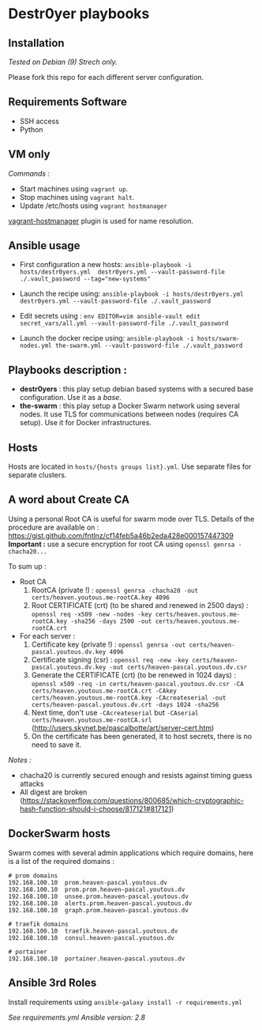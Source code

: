 # Destr0yer playbooks

## Installation
*Tested on Debian (9) Strech only.*

Please fork this repo for each different server configuration.

## Requirements Software

- SSH access
- Python

## VM only
 _*Commands :*_ 
- Start machines using `vagrant up`.
- Stop machines using `vagrant halt`.
- Update /etc/hosts using `vagrant hostmanager`

[vagrant-hostmanager](https://github.com/devopsgroup-io/vagrant-hostmanager) plugin is used for name resolution.

## Ansible usage

- First configuration a new hosts: `ansible-playbook -i hosts/destr0yers.yml  destr0yers.yml --vault-password-file ./.vault_password --tag="new-systems"`
- Launch the recipe using: `ansible-playbook -i hosts/destr0yers.yml destr0yers.yml --vault-password-file ./.vault_password`
- Edit secrets using : `env EDITOR=vim ansible-vault edit secret_vars/all.yml --vault-password-file ./.vault_password`

- Launch the docker recipe using: `ansible-playbook -i hosts/swarm-nodes.yml the-swarm.yml --vault-password-file ./.vault_password`

## Playbooks description :

- **destr0yers** : this play setup debian based systems with a secured base configuration. Use it as a _base_.
- **the-swarm** : this play setup a Docker Swarm network using several nodes. It use TLS for communications between nodes (requires CA setup).
Use it for Docker infrastructures.

## Hosts

Hosts are located in `hosts/{hosts groups list}.yml`. Use separate files for separate clusters.

## A word about Create CA

Using a personal Root CA is useful for swarm mode over TLS.
Details of the procedure are available on : https://gist.github.com/fntlnz/cf14feb5a46b2eda428e000157447309
**Important :** use a secure encryption for root CA using `openssl genrsa -chacha20...`

To sum up :
- Root CA 
    1. RootCA (private !) : `openssl genrsa -chacha20 -out certs/heaven.youtous.me-rootCA.key 4096`
    2. Root CERTIFICATE (crt) (to be shared and renewed in 2500 days) : `openssl req -x509 -new -nodes -key certs/heaven.youtous.me-rootCA.key -sha256 -days 2500 -out certs/heaven.youtous.me-rootCA.crt`
- For each server :
    1. Certificate key (private !) : `openssl genrsa -out certs/heaven-pascal.youtous.dv.key 4096`
    2. Certificate signing (csr) : `openssl req -new -key certs/heaven-pascal.youtous.dv.key -out certs/heaven-pascal.youtous.dv.csr`
    3. Generate the CERTIFICATE (crt) (to be renewed in 1024 days) : `openssl x509 -req -in certs/heaven-pascal.youtous.dv.csr -CA certs/heaven.youtous.me-rootCA.crt -CAkey certs/heaven.youtous.me-rootCA.key -CAcreateserial -out certs/heaven-pascal.youtous.dv.crt -days 1024 -sha256`
    4. Next time, don't use `-CAcreateserial` but `-CAserial certs/heaven.youtous.me-rootCA.srl` (http://users.skynet.be/pascalbotte/art/server-cert.htm)
    5. On the certificate has been generated, it to host secrets, there is no need to save it.

*Notes :*

 - chacha20 is currently secured enough and resists against timing guess attacks
 - All digest are broken (https://stackoverflow.com/questions/800685/which-cryptographic-hash-function-should-i-choose/817121#817121) 

## DockerSwarm hosts
Swarm comes with several admin applications which require domains,
here is a list of the required domains :

```
# prom domains
192.168.100.10  prom.heaven-pascal.youtous.dv
192.168.100.10  prom.prom.heaven-pascal.youtous.dv
192.168.100.10  unsee.prom.heaven-pascal.youtous.dv
192.168.100.10  alerts.prom.heaven-pascal.youtous.dv
192.168.100.10  graph.prom.heaven-pascal.youtous.dv

# traefik domains
192.168.100.10  traefik.heaven-pascal.youtous.dv
192.168.100.10  consul.heaven-pascal.youtous.dv

# portainer
192.168.100.10  portainer.heaven-pascal.youtous.dv
```

## Ansible 3rd Roles

Install requirements using
`ansible-galaxy install -r requirements.yml`

*See requirements.yml*
*Ansible version:* _2.8_ 
